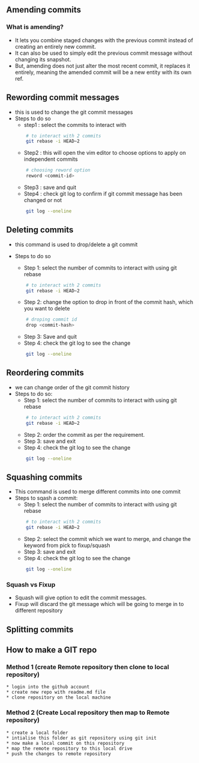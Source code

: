 ## Amending commits

### What is amending?
* It lets you combine staged changes with the previous commit instead of creating an entirely new commit.
* It can also be used to simply edit the previous commit message without changing its snapshot.
* But, amending does not just alter the most recent commit, it replaces it entirely, meaning the amended commit will be a new entity with its own ref. 

## Rewording commit messages  
* this is used to change the git commit messages 
* Steps to do so
    * step1 : select the commits to interact with
    ```bash
        # to interact with 2 commits
        git rebase -i HEAD~2
    ```
    * Step2 : this will open the vim editor to choose options to apply on independent commits
    ```bash
        # choosing reword option
        reword <commit-id>
    ```
    * Step3 : save and quit
    * Step4 : check git log to confirm if git commit message has been changed or not
    ```bash
        git log --oneline
    ```

## Deleting commits
* this command is used to drop/delete a git commit
* Steps to do so
    * Step 1: select the number of commits to interact with using git rebase
    ```bash
        # to interact with 2 commits
        git rebase -i HEAD~2
    ```

    * Step 2: change the option to drop in front of the commit hash, which you want to delete
    ```bash
        # droping commit id
        drop <commit-hash>
    ```

    * Step 3: Save and quit
    * Step 4: check the git log to see the change
    ```bash
        git log --oneline
    ```

## Reordering commits
* we can change order of the git commit history
* Steps to do so:
    * Step 1: select the number of commits to interact with using git rebase
    ```bash
        # to interact with 2 commits
        git rebase -i HEAD~2
    ```
    * Step 2: order the commit as per the requirement.
    * Step 3: save and exit
    * Step 4: check the git log to see the change
    ```bash
        git log --oneline
    ```


## Squashing commits 
* This command is used to merge different commits into one commit
* Steps to sqash a commit:
    * Step 1: select the number of commits to interact with using git rebase
    ```bash
        # to interact with 2 commits
        git rebase -i HEAD~2
    ```
    * Step 2: select the commit which we want to merge, and change the keyword from pick to fixup/squash
    * Step 3: save and exit
    * Step 4: check the git log to see the change
    ```bash
        git log --oneline
    ```
### Squash vs Fixup 
* Squash will give option to edit the commit messages.
* Fixup will discard the git message which will be going to merge in to different repository


## Splitting commits 

## How to make a GIT repo

### Method 1 (create Remote repository then clone to local repository)
    * login into the github account
    * create new repo with readme.md file
    * clone repository on the local machine

### Method 2 (Create Local repository then map to Remote repository)
    * create a local folder 
    * intialise this folder as git repository using git init
    * now make a local commit on this repository
    * map the remote repository to this local drive 
    * push the changes to remote repository

 
